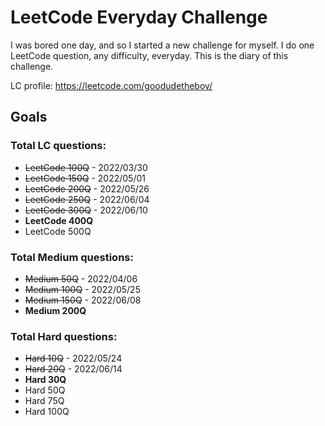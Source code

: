 # LeetCode Everyday Challenge
I was bored one day, and so I started a new challenge for myself. I do one LeetCode question, any difficulty, everyday. This is the diary of this challenge.

LC profile: https://leetcode.com/goodudetheboy/

## Goals

### Total LC questions:
- ~~LeetCode 100Q~~ - 2022/03/30
- ~~LeetCode 150Q~~ - 2022/05/01
- ~~LeetCode 200Q~~ - 2022/05/26
- ~~LeetCode 250Q~~ - 2022/06/04
- ~~LeetCode 300Q~~ - 2022/06/10
- **LeetCode 400Q**
- LeetCode 500Q

### Total Medium questions:
- ~~Medium 50Q~~ - 2022/04/06
- ~~Medium 100Q~~ - 2022/05/25
- ~~Medium 150Q~~ - 2022/06/08
- **Medium 200Q**

### Total Hard questions:
- ~~Hard 10Q~~ - 2022/05/24
- ~~Hard 20Q~~ - 2022/06/14
- **Hard 30Q**
- Hard 50Q
- Hard 75Q
- Hard 100Q
